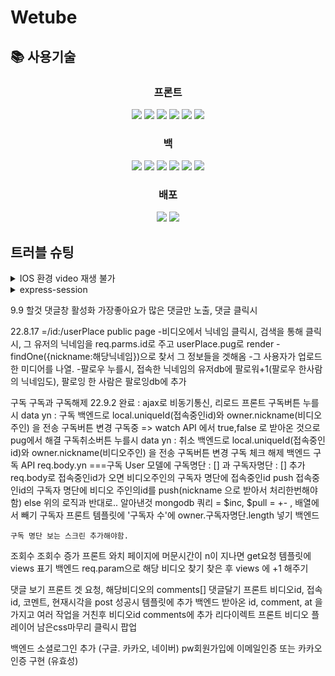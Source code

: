 <h1>Wetube</h1>

<h2>📚 사용기술</h2>
<div align=center> 
    <h3>프론트</h3>
    <img src="https://img.shields.io/badge/pug-A86454?style=for-the-badge&logo=pug&logoColor=white"> 
    <img src="https://img.shields.io/badge/TYPESCRIPT-3178C6?style=for-the-badge&logo=TypeScript&logoColor=white">
    <img src="https://img.shields.io/badge/scss-CC6699?style=for-the-badge&logo=Sass&logoColor=white">
    <img src="https://img.shields.io/badge/fontawesome-339AF0?style=for-the-badge&logo=fontawesome&logoColor=white">
    <img src="https://img.shields.io/badge/jquery-0769AD?style=for-the-badge&logo=jquery&logoColor=white">
    <img src="https://img.shields.io/badge/Webpack-8DD6F9?style=for-the-badge&logo=Webpack&logoColor=white">
    <br>
    <h3>백</h3>
    <img src="https://img.shields.io/badge/node.js-339933?style=for-the-badge&logo=Node.js&logoColor=white">
    <img src="https://img.shields.io/badge/ts_node-3178C6?style=for-the-badge&logo=ts-node&logoColor=white">
    <img src="https://img.shields.io/badge/axios-5A29E4?style=for-the-badge&logo=axios&logoColor=white">
    <img src="https://img.shields.io/badge/mongoDB-47A248?style=for-the-badge&logo=MongoDB&logoColor=white">
    <img src="https://img.shields.io/badge/express-000000?style=for-the-badge&logo=express&logoColor=white">
    <img src="https://img.shields.io/badge/S3-569A31?style=for-the-badge&logo=Amazon S3&logoColor=white">
    <br>
    <h3>배포</h3>
    <img src="https://img.shields.io/badge/Heroku-430098?style=for-the-badge&logo=Heroku&logoColor=white">
    <img src="https://img.shields.io/badge/github-181717?style=for-the-badge&logo=github&logoColor=white">
    <br>
</div>
<h2> 트러블 슈팅</h2>
<details>
<summary> IOS 환경 video 재생 불가 </summary>
<div markdown="2">
  <h3> QuickTime 에서 읽을 수 없는 파일  </h3>
    <small>
      -아이폰에서는 볼수 없던 문구가 macbook 에서는 발견됨! 
      <br>
      -아마 파일 확장자를 알 수 없기때문에 생긴 문제로 추측
    </small> 
  <h3> multer 파일저장시 파일명뒤에 확장자 붙이기</h3>
    <small>
      -새로운 multer storage 객체를 만들고 mimetype 별로 filename 세팅을 해주었다.
      <br>
      -그 결과 잘 실행됨!
    </small>
</div>
</details>
<details>
  <summary> express-session </summary>
  <div markdown="2">
    <h3> session에 값 저장하려니 sessions data에 없다고함 </h3>
      <small>
        -타입스크립트로 개발하다보니 session에 저장된 데이터값만 추가할수 있나봄! 
        <br>
        -@types/express-session/index.d.ts 파일에 추가하려는 session key와 타입 입력해줌!
        <br>
        <br>
        <details>
          <summary> express-session-data에 추가해야하는 것들 </summary>
          <div markdown="3">
              <small>
                cookie: Cookie;<br>
                uniqueId : String;<br>
                username : String;<br>
                email : String;<br>
                loggedIn : Boolean;<br>
                nickname: String;<br>
                sosialOnly : Boolean;<br>
                certification : Boolean;<br>
                avatarUrl:String;<br>
                subscribe:[];<br>
                subscriber:Number;<br>
                backUrl:String;<br>
                messages:String;<br>
                passport:any;<br>
                random:String;<br>
              </small> 
          </div>
          </details>
      </small> 
  </div>
  </details>

9.9 할것
댓글창 활성화
가장좋아요가 많은 댓글만 노출, 
댓글 클릭시 

22.8.17
=/id:/userPlace public page 
    -비디오에서 닉네임 클릭시, 검색을 통해 클릭시, 그 유저의 닉네임을 req.parms.id로 주고 userPlace.pug로 render
    -findOne({nickname:해당닉네임})으로 찾서 그 정보들을 겟해옴 
    -그 사용자가 업로드한 미디어를 나열. 
    -팔로우 누를시, 접속한 닉네임의 유저db에 팔로워+1(팔로우 한사람의 닉네임도), 팔로잉 한 사람은 팔로잉db에 추가


구독
    구독과 구독해제 22.9.2 완료 : ajax로 비동기통신, 리로드 
        프론트 
            구독버튼 누를시 data yn : 구독
                백엔드로 local.uniqueId(접속중인id)와 owner.nickname(비디오주인) 을  전송
                구독버튼 변경 구독중 => watch API 에서 true,false 로 받아온 것으로 pug에서 해결
            구독취소버튼 누를시 data yn : 취소
                백엔드로 local.uniqueId(접속중인id)와 owner.nickname(비디오주인) 을  전송
                구독버튼 변경 구독
                체크 해제
        백엔드
            구독 API
                req.body.yn ===구독
                    User 모델에 구독명단 : [] 과 구독자명단 : [] 추가
                    req.body로 접속중인id가 오면 비디오주인의 구독자 명단에 접속중인id push
                    접속중인id의 구독자 명단에 비디오 주인의id를 push(nickname 으로 받아서 처리한번해야함)
                else 
                    위의 로직과 반대로..
                알아낸것 mongodb 쿼리 = $inc, $pull = +- , 배열에서 빼기
    구독자
        프론트
            템플릿에 '구독자 수'에 owner.구독자명단.length 넣기
        백엔드
            
    구독 명단 보는 스크린 추가해야함.
    

조회수
    조회수 증가
        프론트
            와치 페이지에 머문시간이 n이 지나면 get요청
            템플릿에 views 표기
        백엔드
            req.param으로 해당 비디오 찾기
            찾은 후 views 에 +1 해주기

댓글
    보기
        프론트
            겟 요청, 해당비디오의 comments[]
    댓글달기 
        프론트 
            비디오id, 접속id, 코멘트, 현재시각을 post
            성공시 템플릿에 추가
        백엔드
            받아온 id, comment, at 을가지고 여러 작업을 거친후 비디오id comments에 추가 
            리다이렉트
프론트 
    비디오 플레이어
    남은css마무리
    클릭시 팝업 
    
백엔드
    소셜로그인 추가 (구글. 카카오, 네이버)
    pw회원가입에 이메일인증 또는 카카오 인증 구현 (유효성)


        